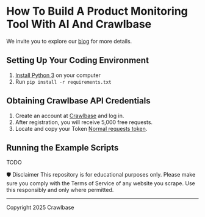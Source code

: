 # How To Build A Product Monitoring Tool With AI And Crawlbase

We invite you to explore our [blog](https://crawlbase.com/blog/how-to-build-a-product-monitoring-tool-with-ai-and-crawlbase?utm_source=github&utm_medium=referral&utm_campaign=scraperhub&ref=gh_scraperhub) for more details.

## Setting Up Your Coding Environment

1. [Install Python 3](https://kinsta.com/knowledgebase/install-python/#how-to-install-python) on your computer
2. Run `pip install -r requirements.txt`

## Obtaining Crawlbase API Credentials

1. Create an account at [Crawlbase](https://crawlbase.com/signup) and log in.
2. After registration, you will receive 5,000 free requests.
3. Locate and copy your Token [Normal requests token](https://crawlbase.com/dashboard/account/docs).

## Running the Example Scripts

TODO

🛡 Disclaimer
This repository is for educational purposes only. Please make sure you comply with the Terms of Service of any website you scrape. Use this responsibly and only where permitted.

---

Copyright 2025 Crawlbase
